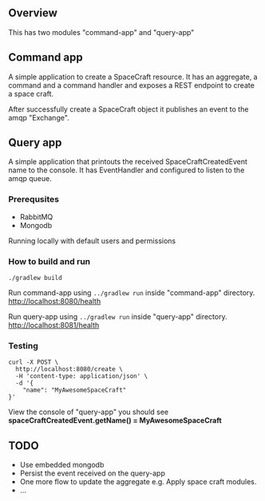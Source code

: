 ## Overview

This has two modules "command-app" and "query-app"

## Command app
A simple application to create a SpaceCraft resource. It has an aggregate,
a command and a command handler and exposes a REST endpoint to create a space craft.

After successfully create a SpaceCraft object it publishes an event to the amqp "Exchange".

## Query app
A simple application that printouts the received SpaceCraftCreatedEvent name to the console.
It has EventHandler and configured to listen to the amqp queue.

### Prerequsites
* RabbitMQ
* Mongodb

Running locally with default users and permissions

### How to build and run

```
./gradlew build
```

Run command-app using `../gradlew run` inside "command-app" directory. [http://localhost:8080/health](http://localhost:8080/health)

Run query-app using `../gradlew run` inside "query-app" directory. [http://localhost:8081/health](http://localhost:8081/health)

### Testing

```
curl -X POST \
  http://localhost:8080/create \
  -H 'content-type: application/json' \
  -d '{
	"name": "MyAwesomeSpaceCraft"
}'
```

View the console of "query-app" you should see
**spaceCraftCreatedEvent.getName() = MyAwesomeSpaceCraft**

## TODO
* Use embedded mongodb
* Persist the event received on the query-app
* One more flow to update the aggregate e.g. Apply space craft modules.
* ...